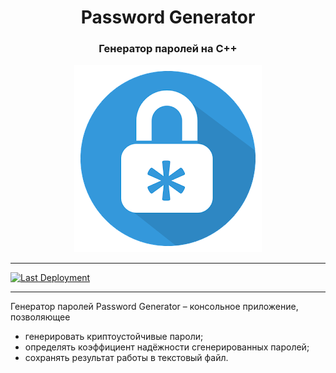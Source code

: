 <h1 align="center"> Password Generator</h1>
<h3 align="center"style>Генератор паролей на C++</h3>
<p align="center"><img src="img/log.png"></p>

---

[![Last Deployment](https://github.com/trpo2021/cw-is-042_password-generator/actions/workflows/my-project.yml/badge.svg?branch=main)](https://github.com/trpo2021/cw-is-042_password-generator/actions/workflows/my-project.yml)

---

Генератор паролей Password Generator – консольное приложение, позволяющее
- генерировать криптоустойчивые пароли;
- определять коэффициент надёжности сгенерированных паролей;
- сохранять результат работы в текстовый файл.

